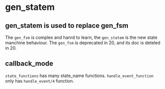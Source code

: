 # gen_statem

## gen_statem is used to replace gen_fsm
The `gen_fsm` is complex and hanrd to learn, the `gen_statem` is the new state manchine behaviour.
The `gen_fsm` is deprecated in 20, and its doc is deteled in 20.

## callback_mode
`state_functions` has many state_name functions.
`handle_event_function` only has `handle_event/4` function.